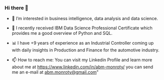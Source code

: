 ### Hi there 👋

- 🔭 I’m interested in business intelligence, data analysis and data science.

- 🌱 I recently received IBM Data Science Professional Certificate which provides me a good overview of Python and SQL.

- 📊 I have +9 years of experience as an Industrial Controller coming up with daily insights in Production and Finance for the automotive industry.

- 📫 How to reach me: You can visit my Linkedin Profile and learn more about me at
     https://www.linkedin.com/in/abm-monroty/ you can send me an e-mail at abm.monroty@gmail.com"
